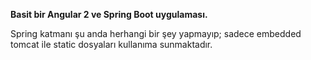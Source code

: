 **Basit bir Angular 2 ve Spring Boot uygulaması.**

Spring katmanı şu anda herhangi bir şey yapmayıp; sadece embedded tomcat ile static dosyaları kullanıma sunmaktadır.